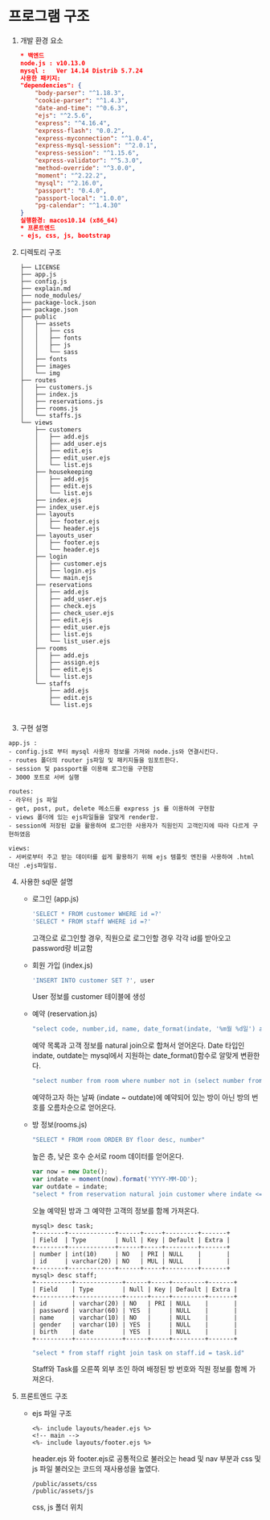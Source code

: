 # 프로그램 구조

1. 개발 환경 요소

   ```json
   * 백엔드
   node.js : v10.13.0
   mysql :   Ver 14.14 Distrib 5.7.24
   사용한 패키지:
   "dependencies": {
       "body-parser": "^1.18.3",
       "cookie-parser": "^1.4.3",
       "date-and-time": "^0.6.3",
       "ejs": "^2.5.6",
       "express": "^4.16.4",
       "express-flash": "0.0.2",
       "express-myconnection": "^1.0.4",
       "express-mysql-session": "^2.0.1",
       "express-session": "^1.15.6",
       "express-validator": "^5.3.0",
       "method-override": "^3.0.0",
       "moment": "^2.22.2",
       "mysql": "^2.16.0",
       "passport": "0.4.0",
       "passport-local": "1.0.0",
       "pg-calendar": "^1.4.30"
   }
   실행환경: macos10.14 (x86_64)
   * 프론트엔드
   - ejs, css, js, bootstrap
   ```

2. 디렉토리 구조

   ```
   ├── LICENSE
   ├── app.js
   ├── config.js
   ├── explain.md
   ├── node_modules/
   ├── package-lock.json
   ├── package.json
   ├── public
   │   ├── assets
   │   │   ├── css
   │   │   ├── fonts
   │   │   ├── js
   │   │   └── sass
   │   ├── fonts
   │   ├── images
   │   └── img
   ├── routes
   │   ├── customers.js
   │   ├── index.js
   │   ├── reservations.js
   │   ├── rooms.js
   │   └── staffs.js
   └── views
       ├── customers
       │   ├── add.ejs
       │   ├── add_user.ejs
       │   ├── edit.ejs
       │   ├── edit_user.ejs
       │   └── list.ejs
       ├── housekeeping
       │   ├── add.ejs
       │   ├── edit.ejs
       │   └── list.ejs
       ├── index.ejs
       ├── index_user.ejs
       ├── layouts
       │   ├── footer.ejs
       │   └── header.ejs
       ├── layouts_user
       │   ├── footer.ejs
       │   └── header.ejs
       ├── login
       │   ├── customer.ejs
       │   ├── login.ejs
       │   └── main.ejs
       ├── reservations
       │   ├── add.ejs
       │   ├── add_user.ejs
       │   ├── check.ejs
       │   ├── check_user.ejs
       │   ├── edit.ejs
       │   ├── edit_user.ejs
       │   ├── list.ejs
       │   └── list_user.ejs
       ├── rooms
       │   ├── add.ejs
       │   ├── assign.ejs
       │   ├── edit.ejs
       │   └── list.ejs
       └── staffs
           ├── add.ejs
           ├── edit.ejs
           └── list.ejs
   
   
   ```

3.  구현 설명

   ```
   app.js : 
   - config.js로 부터 mysql 사용자 정보를 가져와 node.js와 연결시킨다.
   - routes 폴더의 router js파일 및 패키지들을 임포트한다.
   - session 및 passport를 이용해 로그인을 구현함
   - 3000 포트로 서버 실행
   
   routes:
   - 라우터 js 파일
   - get, post, put, delete 메소드를 express js 를 이용하여 구현함
   - views 폴더에 있는 ejs파일들을 알맞게 render함.
   - session에 저장된 값을 활용하여 로그인한 사용자가 직원인지 고객인지에 따라 다르게 구현하였음
   
   views:
   - 서버로부터 주고 받는 데이터를 쉽게 활용하기 위해 ejs 템플릿 엔진을 사용하여 .html 대신 .ejs파일임.
   
   ```

4. 사용한 sql문 설명

   * 로그인 (app.js)

     ```javascript
     'SELECT * FROM customer WHERE id =?' 
     'SELECT * FROM staff WHERE id =?'
     ```

     고객으로 로그인할 경우, 직원으로 로그인할 경우 각각 id를 받아오고 password랑 비교함

   * 회원 가입 (index.js)

     ```javascript
     'INSERT INTO customer SET ?', user
     ```

     User 정보를 customer 테이블에 생성

   * 예약 (reservation.js)

     ```javascript
     "select code, number,id, name, date_format(indate, '%m월 %d일') as indate, date_format(outdate, '%m월 %d일 ') as outdate, checkIn, checkOut, reservedate from reservation natural join customer order by indate";
     ```

     예약 목록과 고객 정보를 natural join으로 합쳐서 얻어온다. Date 타입인 indate, outdate는 mysql에서 지원하는 date_format()함수로 알맞게 변환한다.

     ```javascript
     "select number from room where number not in (select number from reservation where indate <= '" + outdate + "' and outdate >= '" + indate +"') order by number";
     ```

     예약하고자 하는 날짜 (indate ~ outdate)에 예약되어 있는 방이 아닌 방의 번호를 오름차순으로 얻어온다.

   * 방 정보(rooms.js)

     ```javascript
     "SELECT * FROM room ORDER BY floor desc, number"
     ```

     높은 층, 낮은 호수 순서로 room 데이터를 얻어온다.

     ```javascript
     var now = new Date();
     var indate = moment(now).format('YYYY-MM-DD');
     var outdate = indate;
     "select * from reservation natural join customer where indate <= '" +outdate+ "' and outdate >= '" + indate +"' " 
     ```

     오늘 예약된 방과 그 예약한 고객의 정보를 함께 가져온다.

     ```mysql
     mysql> desc task;
     +--------+-------------+------+-----+---------+-------+
     | Field  | Type        | Null | Key | Default | Extra |
     +--------+-------------+------+-----+---------+-------+
     | number | int(10)     | NO   | PRI | NULL    |       |
     | id     | varchar(20) | NO   | MUL | NULL    |       |
     +--------+-------------+------+-----+---------+-------+
     mysql> desc staff;
     +----------+-------------+------+-----+---------+-------+
     | Field    | Type        | Null | Key | Default | Extra |
     +----------+-------------+------+-----+---------+-------+
     | id       | varchar(20) | NO   | PRI | NULL    |       |
     | password | varchar(60) | YES  |     | NULL    |       |
     | name     | varchar(10) | NO   |     | NULL    |       |
     | gender   | varchar(10) | YES  |     | NULL    |       |
     | birth    | date        | YES  |     | NULL    |       |
     +----------+-------------+------+-----+---------+-------+
     ```

     ```javascript
     "select * from staff right join task on staff.id = task.id"
     ```

     Staff와 Task를 오른쪽 외부 조인 하여 배정된 방 번호와 직원 정보를 함께 가져온다.

5. 프론트엔드 구조

   * ejs 파일 구조

     ```ejs
     <%- include layouts/header.ejs %>	
     <!-- main -->
     <%- include layouts/footer.ejs %>
     ```

     header.ejs 와 footer.ejs로 공통적으로 불러오는 head 및 nav 부분과 css 및 js 파일 불러오는 코드의 재사용성을 높였다.

     ```
     /public/assets/css
     /public/assets/js
     ```

     css, js 폴더 위치

